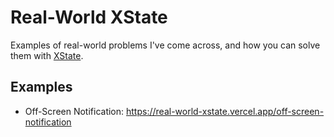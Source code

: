 # Real-World XState

Examples of real-world problems I've come across, and how you can solve them with [XState](https://xstate.js.org/).

## Examples

- Off-Screen Notification: https://real-world-xstate.vercel.app/off-screen-notification
